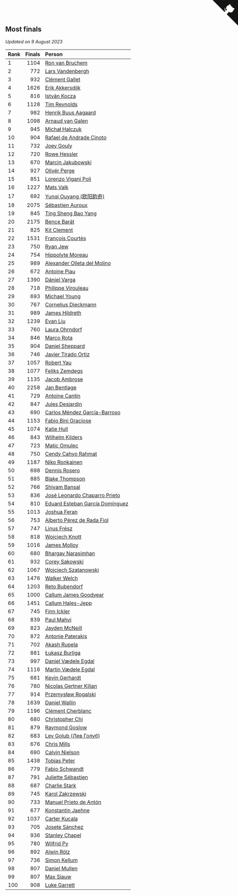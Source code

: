 ## Most finals

*Updated on  9 August 2023*

| Rank | Finals | Person |
| :--- | ---: | :--- |
| 1 | 1104 | [Ron van Bruchem](https://www.worldcubeassociation.org/persons/2003BRUC01) |
| 2 | 772 | [Lars Vandenbergh](https://www.worldcubeassociation.org/persons/2003VAND01) |
| 3 | 932 | [Clément Gallet](https://www.worldcubeassociation.org/persons/2004GALL02) |
| 4 | 1626 | [Erik Akkersdijk](https://www.worldcubeassociation.org/persons/2005AKKE01) |
| 5 | 816 | [István Kocza](https://www.worldcubeassociation.org/persons/2005KOCZ01) |
| 6 | 1128 | [Tim Reynolds](https://www.worldcubeassociation.org/persons/2005REYN01) |
| 7 | 982 | [Henrik Buus Aagaard](https://www.worldcubeassociation.org/persons/2006BUUS01) |
| 8 | 1098 | [Arnaud van Galen](https://www.worldcubeassociation.org/persons/2006GALE01) |
| 9 | 945 | [Michał Halczuk](https://www.worldcubeassociation.org/persons/2006HALC01) |
| 10 | 904 | [Rafael de Andrade Cinoto](https://www.worldcubeassociation.org/persons/2007CINO01) |
| 11 | 732 | [Joey Gouly](https://www.worldcubeassociation.org/persons/2007GOUL01) |
| 12 | 720 | [Rowe Hessler](https://www.worldcubeassociation.org/persons/2007HESS01) |
| 13 | 670 | [Marcin Jakubowski](https://www.worldcubeassociation.org/persons/2007JAKU01) |
| 14 | 927 | [Olivér Perge](https://www.worldcubeassociation.org/persons/2007PERG01) |
| 15 | 851 | [Lorenzo Vigani Poli](https://www.worldcubeassociation.org/persons/2007POLI01) |
| 16 | 1227 | [Mats Valk](https://www.worldcubeassociation.org/persons/2007VALK01) |
| 17 | 692 | [Yunqi Ouyang (欧阳韵奇)](https://www.worldcubeassociation.org/persons/2007YUNQ01) |
| 18 | 2075 | [Sébastien Auroux](https://www.worldcubeassociation.org/persons/2008AURO01) |
| 19 | 845 | [Ting Sheng Bao Yang](https://www.worldcubeassociation.org/persons/2008BAOY01) |
| 20 | 2175 | [Bence Barát](https://www.worldcubeassociation.org/persons/2008BARA01) |
| 21 | 825 | [Kit Clement](https://www.worldcubeassociation.org/persons/2008CLEM01) |
| 22 | 1531 | [François Courtès](https://www.worldcubeassociation.org/persons/2008COUR01) |
| 23 | 750 | [Ryan Jew](https://www.worldcubeassociation.org/persons/2008JEWR01) |
| 24 | 754 | [Hippolyte Moreau](https://www.worldcubeassociation.org/persons/2008MORE02) |
| 25 | 989 | [Alexander Olleta del Molino](https://www.worldcubeassociation.org/persons/2008OLLE01) |
| 26 | 672 | [Antoine Piau](https://www.worldcubeassociation.org/persons/2008PIAU01) |
| 27 | 1390 | [Dániel Varga](https://www.worldcubeassociation.org/persons/2008VARG01) |
| 28 | 718 | [Philippe Virouleau](https://www.worldcubeassociation.org/persons/2008VIRO01) |
| 29 | 693 | [Michael Young](https://www.worldcubeassociation.org/persons/2008YOUN02) |
| 30 | 767 | [Cornelius Dieckmann](https://www.worldcubeassociation.org/persons/2009DIEC01) |
| 31 | 989 | [James Hildreth](https://www.worldcubeassociation.org/persons/2009HILD01) |
| 32 | 1239 | [Evan Liu](https://www.worldcubeassociation.org/persons/2009LIUE01) |
| 33 | 760 | [Laura Ohrndorf](https://www.worldcubeassociation.org/persons/2009OHRN01) |
| 34 | 846 | [Marco Rota](https://www.worldcubeassociation.org/persons/2009ROTA01) |
| 35 | 904 | [Daniel Sheppard](https://www.worldcubeassociation.org/persons/2009SHEP01) |
| 36 | 746 | [Javier Tirado Ortiz](https://www.worldcubeassociation.org/persons/2009TIRA01) |
| 37 | 1057 | [Robert Yau](https://www.worldcubeassociation.org/persons/2009YAUR01) |
| 38 | 1077 | [Feliks Zemdegs](https://www.worldcubeassociation.org/persons/2009ZEMD01) |
| 39 | 1135 | [Jacob Ambrose](https://www.worldcubeassociation.org/persons/2010AMBR01) |
| 40 | 2258 | [Jan Bentlage](https://www.worldcubeassociation.org/persons/2010BENT01) |
| 41 | 729 | [Antoine Cantin](https://www.worldcubeassociation.org/persons/2010CANT02) |
| 42 | 847 | [Jules Desjardin](https://www.worldcubeassociation.org/persons/2010DESJ01) |
| 43 | 690 | [Carlos Méndez García-Barroso](https://www.worldcubeassociation.org/persons/2010GARC02) |
| 44 | 1153 | [Fabio Bini Graciose](https://www.worldcubeassociation.org/persons/2010GRAC02) |
| 45 | 1074 | [Katie Hull](https://www.worldcubeassociation.org/persons/2010HULL01) |
| 46 | 843 | [Wilhelm Kilders](https://www.worldcubeassociation.org/persons/2010KILD02) |
| 47 | 723 | [Matic Omulec](https://www.worldcubeassociation.org/persons/2010OMUL02) |
| 48 | 750 | [Cendy Cahyo Rahmat](https://www.worldcubeassociation.org/persons/2010RAHM02) |
| 49 | 1187 | [Niko Ronkainen](https://www.worldcubeassociation.org/persons/2010RONK01) |
| 50 | 698 | [Dennis Rosero](https://www.worldcubeassociation.org/persons/2010ROSE03) |
| 51 | 885 | [Blake Thompson](https://www.worldcubeassociation.org/persons/2010THOM03) |
| 52 | 766 | [Shivam Bansal](https://www.worldcubeassociation.org/persons/2011BANS02) |
| 53 | 836 | [José Leonardo Chaparro Prieto](https://www.worldcubeassociation.org/persons/2011CHAP01) |
| 54 | 810 | [Eduard Esteban García Domínguez](https://www.worldcubeassociation.org/persons/2011EDUA01) |
| 55 | 1013 | [Joshua Feran](https://www.worldcubeassociation.org/persons/2011FERA01) |
| 56 | 753 | [Alberto Pérez de Rada Fiol](https://www.worldcubeassociation.org/persons/2011FIOL01) |
| 57 | 747 | [Linus Frész](https://www.worldcubeassociation.org/persons/2011FRES01) |
| 58 | 818 | [Wojciech Knott](https://www.worldcubeassociation.org/persons/2011KNOT01) |
| 59 | 1016 | [James Molloy](https://www.worldcubeassociation.org/persons/2011MOLL01) |
| 60 | 680 | [Bhargav Narasimhan](https://www.worldcubeassociation.org/persons/2011NARA02) |
| 61 | 932 | [Corey Sakowski](https://www.worldcubeassociation.org/persons/2011SAKO01) |
| 62 | 1067 | [Wojciech Szatanowski](https://www.worldcubeassociation.org/persons/2011SZAT01) |
| 63 | 1476 | [Walker Welch](https://www.worldcubeassociation.org/persons/2011WELC01) |
| 64 | 1203 | [Reto Bubendorf](https://www.worldcubeassociation.org/persons/2012BUBE01) |
| 65 | 1000 | [Callum James Goodyear](https://www.worldcubeassociation.org/persons/2012GOOD02) |
| 66 | 1451 | [Callum Hales-Jepp](https://www.worldcubeassociation.org/persons/2012HALE01) |
| 67 | 745 | [Finn Ickler](https://www.worldcubeassociation.org/persons/2012ICKL01) |
| 68 | 839 | [Paul Mahvi](https://www.worldcubeassociation.org/persons/2012MAHV01) |
| 69 | 823 | [Jayden McNeill](https://www.worldcubeassociation.org/persons/2012MCNE01) |
| 70 | 872 | [Antonie Paterakis](https://www.worldcubeassociation.org/persons/2012PATE01) |
| 71 | 702 | [Akash Rupela](https://www.worldcubeassociation.org/persons/2012RUPE01) |
| 72 | 881 | [Łukasz Burliga](https://www.worldcubeassociation.org/persons/2013BURL01) |
| 73 | 997 | [Daniel Vædele Egdal](https://www.worldcubeassociation.org/persons/2013EGDA01) |
| 74 | 1116 | [Martin Vædele Egdal](https://www.worldcubeassociation.org/persons/2013EGDA02) |
| 75 | 681 | [Kevin Gerhardt](https://www.worldcubeassociation.org/persons/2013GERH01) |
| 76 | 780 | [Nicolas Gertner Kilian](https://www.worldcubeassociation.org/persons/2013GERT01) |
| 77 | 914 | [Przemysław Rogalski](https://www.worldcubeassociation.org/persons/2013ROGA02) |
| 78 | 1639 | [Daniel Wallin](https://www.worldcubeassociation.org/persons/2013WALL03) |
| 79 | 1196 | [Clément Cherblanc](https://www.worldcubeassociation.org/persons/2014CHER05) |
| 80 | 680 | [Christopher Chi](https://www.worldcubeassociation.org/persons/2014CHIC01) |
| 81 | 879 | [Raymond Goslow](https://www.worldcubeassociation.org/persons/2014GOSL01) |
| 82 | 683 | [Lev Golub (Лев Голуб)](https://www.worldcubeassociation.org/persons/2014HOLU01) |
| 83 | 676 | [Chris Mills](https://www.worldcubeassociation.org/persons/2014MILL04) |
| 84 | 690 | [Calvin Nielson](https://www.worldcubeassociation.org/persons/2014NIEL03) |
| 85 | 1438 | [Tobias Peter](https://www.worldcubeassociation.org/persons/2014PETE03) |
| 86 | 779 | [Fabio Schwandt](https://www.worldcubeassociation.org/persons/2014SCHW02) |
| 87 | 791 | [Juliette Sébastien](https://www.worldcubeassociation.org/persons/2014SEBA01) |
| 88 | 687 | [Charlie Stark](https://www.worldcubeassociation.org/persons/2014STAR05) |
| 89 | 745 | [Karol Zakrzewski](https://www.worldcubeassociation.org/persons/2014ZAKR01) |
| 90 | 733 | [Manuel Prieto de Antón](https://www.worldcubeassociation.org/persons/2015ANTO04) |
| 91 | 677 | [Konstantin Jaehne](https://www.worldcubeassociation.org/persons/2015JAEH01) |
| 92 | 1037 | [Carter Kucala](https://www.worldcubeassociation.org/persons/2015KUCA01) |
| 93 | 705 | [Josete Sánchez](https://www.worldcubeassociation.org/persons/2015SANC18) |
| 94 | 936 | [Stanley Chapel](https://www.worldcubeassociation.org/persons/2016CHAP04) |
| 95 | 780 | [Wilfrid Py](https://www.worldcubeassociation.org/persons/2016PYWI01) |
| 96 | 892 | [Alwin Rölz](https://www.worldcubeassociation.org/persons/2016ROLZ01) |
| 97 | 736 | [Simon Kellum](https://www.worldcubeassociation.org/persons/2016KELL12) |
| 98 | 807 | [Daniel Mullen](https://www.worldcubeassociation.org/persons/2016MULL04) |
| 99 | 807 | [Max Siauw](https://www.worldcubeassociation.org/persons/2017SIAU02) |
| 100 | 908 | [Luke Garrett](https://www.worldcubeassociation.org/persons/2017GARR05) |


<a href="https://github.com/JustinTimeCuber/wca_statistics" class="github-corner" aria-label="View source on Github"><svg width="80" height="80" viewBox="0 0 250 250" style="fill:#151513; color:#fff; position: absolute; top: 0; border: 0; right: 0;" aria-hidden="true"><path d="M0,0 L115,115 L130,115 L142,142 L250,250 L250,0 Z"></path><path d="M128.3,109.0 C113.8,99.7 119.0,89.6 119.0,89.6 C122.0,82.7 120.5,78.6 120.5,78.6 C119.2,72.0 123.4,76.3 123.4,76.3 C127.3,80.9 125.5,87.3 125.5,87.3 C122.9,97.6 130.6,101.9 134.4,103.2" fill="currentColor" style="transform-origin: 130px 106px;" class="octo-arm"></path><path d="M115.0,115.0 C114.9,115.1 118.7,116.5 119.8,115.4 L133.7,101.6 C136.9,99.2 139.9,98.4 142.2,98.6 C133.8,88.0 127.5,74.4 143.8,58.0 C148.5,53.4 154.0,51.2 159.7,51.0 C160.3,49.4 163.2,43.6 171.4,40.1 C171.4,40.1 176.1,42.5 178.8,56.2 C183.1,58.6 187.2,61.8 190.9,65.4 C194.5,69.0 197.7,73.2 200.1,77.6 C213.8,80.2 216.3,84.9 216.3,84.9 C212.7,93.1 206.9,96.0 205.4,96.6 C205.1,102.4 203.0,107.8 198.3,112.5 C181.9,128.9 168.3,122.5 157.7,114.1 C157.9,116.9 156.7,120.9 152.7,124.9 L141.0,136.5 C139.8,137.7 141.6,141.9 141.8,141.8 Z" fill="currentColor" class="octo-body"></path></svg></a><style>.github-corner:hover .octo-arm{animation:octocat-wave 560ms ease-in-out}@keyframes octocat-wave{0%,100%{transform:rotate(0)}20%,60%{transform:rotate(-25deg)}40%,80%{transform:rotate(10deg)}}@media (max-width:500px){.github-corner:hover .octo-arm{animation:none}.github-corner .octo-arm{animation:octocat-wave 560ms ease-in-out}}</style>
